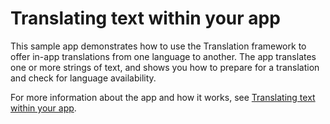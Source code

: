 # Translating text within your app

This sample app demonstrates how to use the Translation framework to offer in-app translations from one language to another.
The app translates one or more strings of text, and shows you how to prepare for a translation and check for language availability.

For more information about the app and how it works, see
[Translating text within your app](https://developer.apple.com/documentation/translation/translating-text-within-your-app).
